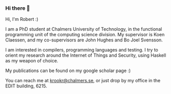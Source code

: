 ### Hi there 👋

<!--
**Rewbert/Rewbert** is a ✨ _special_ ✨ repository because its `README.md` (this file) appears on your GitHub profile.

Here are some ideas to get you started:

- 🔭 I’m currently working on ...
- 🌱 I’m currently learning ...
- 👯 I’m looking to collaborate on ...
- 🤔 I’m looking for help with ...
- 💬 Ask me about ...
- 📫 How to reach me: ...
- 😄 Pronouns: ...
- ⚡ Fun fact: ...
-->

Hi, I'm Robert :)

I am a PhD student at Chalmers University of Technology, in the functional programming unit of the computing science division.
My supervisor is Koen Claessen, and my co-supervisors are John Hughes and Bo Joel Svensson.

I am interested in compilers, programming languages and testing. I try to orient my research around the Internet of Things and Security, using Haskell as my weapon of choice.

My publications can be found on my google scholar page :)

You can reach me at krookr@chalmers.se, or just drop by my office in the EDIT building, 6215.
